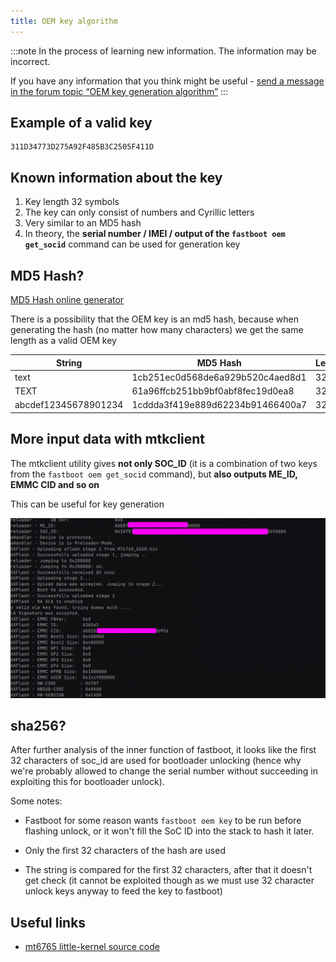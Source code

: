 ```yaml
---
title: OEM key algorithm
---
```


:::note
In the process of learning new information. The information may be incorrect.

If you have any information that you think might be useful - [send a message in the forum topic “OEM key generation algorithm”](https://github.com/orgs/moto-penangf/discussions/10)
:::

## Example of a valid key
```text
311D34773D275A92F485B3C2505F411D
```

## Known information about the key
1. Key length 32 symbols
2. The key can only consist of numbers and Cyrillic letters
3. Very similar to an MD5 hash
4. In theory, the **serial number / IMEI / output of the ```fastboot oem get_socid```** command can be used for generation key

## MD5 Hash?
[MD5 Hash online generator](https://www.md5hashgenerator.com/)

There is a possibility that the OEM key is an md5 hash, because when generating the hash (no matter how many characters) we get the same length as a valid OEM key

| String               | MD5 Hash                          | Length |
|----------------------|-----------------------------------|--------|
| text                 | 1cb251ec0d568de6a929b520c4aed8d1  | 32     |
| TEXT                 | 61a96ffcb251bb9bf0abf8fec19d0ea8  | 32     |
| abcdef12345678901234 | 1cddda3f419e889d62234b91466400a7  | 32     |

## More input data with mtkclient
The mtkclient utility gives **not only SOC_ID** (it is a combination of two keys from the ```fastboot oem get_socid``` command), but **also outputs ME_ID, EMMC CID and so on**

This can be useful for key generation

![mtkclient-keys-info.png](../../static/assets/mtkclient-keys-info.png)

## sha256?

After further analysis of the inner function of fastboot, it looks like the first 32 characters of soc_id are used for bootloader unlocking (hence why we're probably allowed to change the serial number without succeeding in exploiting this for bootloader unlock).

Some notes:
* Fastboot for some reason wants `fastboot oem key` to be run before flashing unlock, or it won't fill the SoC ID into the stack to hash it later. 

* Only the first 32 characters of the hash are used 
* The string is compared for the first 32 characters, after that it doesn't get check (it cannot be exploited though as we must use 32 character unlock keys anyway to feed the key to fastboot) 


## Useful links
- [mt6765 little-kernel source code](https://github.com/moto-penangf/lk-mt6765)
